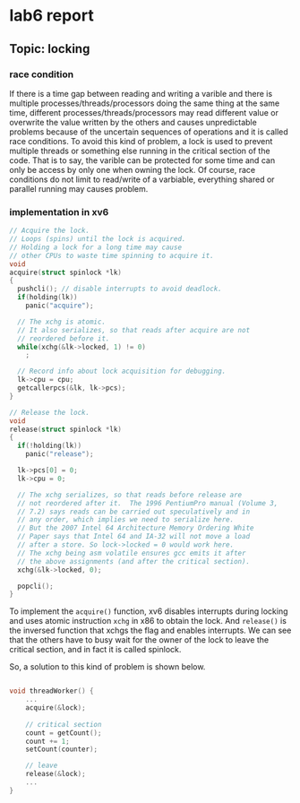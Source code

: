 # lab6 report

## Topic: locking

### race condition

If there is a time gap between reading and writing a varible and there is multiple processes/threads/processors doing the same thing at the same time, different processes/threads/processors may read different value or overwrite the value written by the others and causes unpredictable problems because of the uncertain sequences of operations and it is called race conditions. To avoid this kind of problem, a lock is used to prevent multiple threads or something else running in the critical section of the code. That is to say, the varible can be protected for some time and can only be access by only one when owning the lock. Of course, race conditions do not limit to read/write of a varbiable, everything shared or parallel running may causes problem.

### implementation in xv6

```c
// Acquire the lock.
// Loops (spins) until the lock is acquired.
// Holding a lock for a long time may cause
// other CPUs to waste time spinning to acquire it.
void
acquire(struct spinlock *lk)
{
  pushcli(); // disable interrupts to avoid deadlock.
  if(holding(lk))
    panic("acquire");

  // The xchg is atomic.
  // It also serializes, so that reads after acquire are not
  // reordered before it. 
  while(xchg(&lk->locked, 1) != 0)
    ;

  // Record info about lock acquisition for debugging.
  lk->cpu = cpu;
  getcallerpcs(&lk, lk->pcs);
}

// Release the lock.
void
release(struct spinlock *lk)
{
  if(!holding(lk))
    panic("release");

  lk->pcs[0] = 0;
  lk->cpu = 0;

  // The xchg serializes, so that reads before release are 
  // not reordered after it.  The 1996 PentiumPro manual (Volume 3,
  // 7.2) says reads can be carried out speculatively and in
  // any order, which implies we need to serialize here.
  // But the 2007 Intel 64 Architecture Memory Ordering White
  // Paper says that Intel 64 and IA-32 will not move a load
  // after a store. So lock->locked = 0 would work here.
  // The xchg being asm volatile ensures gcc emits it after
  // the above assignments (and after the critical section).
  xchg(&lk->locked, 0);

  popcli();
}
```

To implement the `acquire()` function, xv6 disables interrupts during locking and uses atomic instruction `xchg` in x86 to obtain the lock. And `release()` is the inversed function that xchgs the flag and enables interrupts. We can see that the others have to busy wait for the owner of the lock to leave the critical section, and in fact it is called spinlock.     

So, a solution to this kind of problem is shown below.

```c

void threadWorker() {
	...
	acquire(&lock);
	
	// critical section
	count = getCount();
	count += 1;
	setCount(counter);

	// leave
	release(&lock);
	...
}

```

